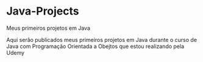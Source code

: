 # Java-Projects
Meus primeiros projetos em Java

Aqui serão publicados meus primeiros projetos em Java durante o curso de Java com Programação Orientada a Obejtos que estou realizando pela Udemy
